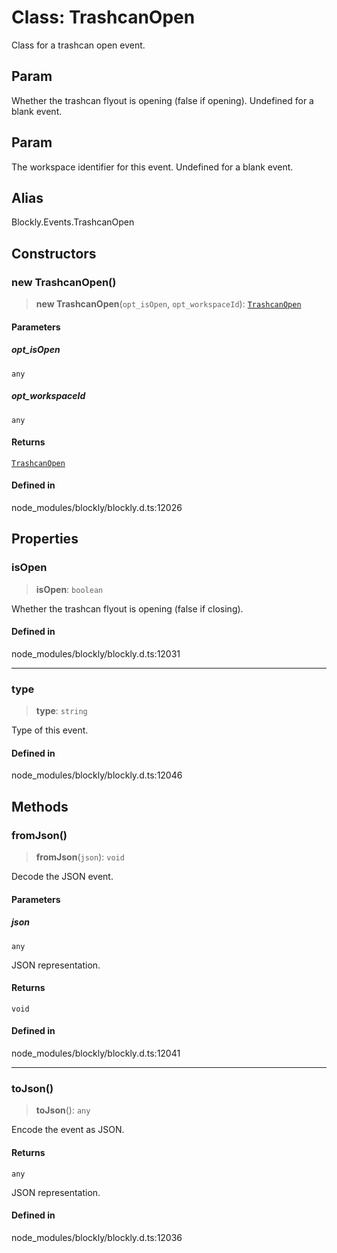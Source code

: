 # Class: TrashcanOpen

Class for a trashcan open event.

## Param

Whether the trashcan flyout is opening (false if
opening). Undefined for a blank event.

## Param

The workspace identifier for this event.
Undefined for a blank event.

## Alias

Blockly.Events.TrashcanOpen

## Constructors

### new TrashcanOpen()

> **new TrashcanOpen**(`opt_isOpen`, `opt_workspaceId`): [`TrashcanOpen`](TrashcanOpen.md)

#### Parameters

##### opt_isOpen

`any`

##### opt_workspaceId

`any`

#### Returns

[`TrashcanOpen`](TrashcanOpen.md)

#### Defined in

node_modules/blockly/blockly.d.ts:12026

## Properties

### isOpen

> **isOpen**: `boolean`

Whether the trashcan flyout is opening (false if closing).

#### Defined in

node_modules/blockly/blockly.d.ts:12031

---

### type

> **type**: `string`

Type of this event.

#### Defined in

node_modules/blockly/blockly.d.ts:12046

## Methods

### fromJson()

> **fromJson**(`json`): `void`

Decode the JSON event.

#### Parameters

##### json

`any`

JSON representation.

#### Returns

`void`

#### Defined in

node_modules/blockly/blockly.d.ts:12041

---

### toJson()

> **toJson**(): `any`

Encode the event as JSON.

#### Returns

`any`

JSON representation.

#### Defined in

node_modules/blockly/blockly.d.ts:12036
